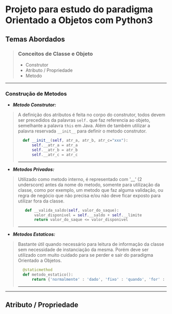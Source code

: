 # Projeto para estudo do paradigma Orientado a Objetos com Python3
## Temas Abordados
> ### Conceitos de Classe e Objeto
> - Construtor
> - Atributo / Propriedade
> - Metodo 
 ---
### Construção de Metodos

- ***Metodo Construtor:***

> A definição dos atributos é feita no corpo do construtor, todos devem ser precedidos da palavras `self.` que faz referencia ao objeto, semelhante a palavra `this` em Java. Além de também utilizar a palavra reservada `__init__` para definir o metodo construtor.
> ```python
>   def __init__(self, atr_a, atr_b, atr_c="xxx"):
>       self.__atr_a = atr_a
>       self.__atr_b = atr_b
>       self.__atr_c = atr_c
> ```
> ---

- ***Metodos Privados:***

> Utilizado como metodo interno, é representado com '__' (2 underscore) antes da nome do metodo, somente para utilização da classe, como por exemplo, um metodo que faz alguma validação, ou regra de negócio que não precisa e/ou não deve ficar exposto para utilizar fora da classe.
> ```python 
>    def __valida_saldo(self, valor_do_saque):
>        valor_disponivel = self.__saldo + self.__limite
>        return valor_do_saque <= valor_disponivel
> ``` 
> ---

- ***Metodos Estaticos:***

> Bastante útil quando necessário para leitura de informação da classe sem necessidade de instanciação da mesma. Porém deve ser utilizado com muito cuidado para se perder e sair do paradigma Orientado a Objetos. 
>```python
>   @staticmethod
>   def metodo_estatico():
>       return {'normalmente' : 'dado', 'fixo' : 'quando', 'for' : 'necessário'}
> ```
> ---
---
## Atributo / Propriedade

